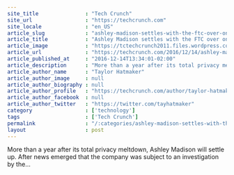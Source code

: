 ```yaml
---
site_title               : "Tech Crunch"
site_url                 : "https://techcrunch.com"
site_locale              : "en_US"
article_slug             : "ashley-madison-settles-with-the-ftc-over-online-dating-hack"
article_title            : "Ashley Madison settles with the FTC over online dating hack"
article_image            : "https://tctechcrunch2011.files.wordpress.com/2014/10/ftc.png?w=764&h=400&crop=1"
article_url              : "https://techcrunch.com/2016/12/14/ashley-madison-settles-with-the-ftc-over-online-dating-hack/"
article_published_at     : "2016-12-14T13:34:01-02:00"
article_description      : "More than a year after its total privacy meltdown, Ashley Madison will settle up. After news emerged that the company was subject to an investigation by the..."
article_author_name      : "Taylor Hatmaker"
article_author_image     : null
article_author_biography : null
article_author_profile   : "https://techcrunch.com/author/taylor-hatmaker/"
article_author_facebook  : null
article_author_twitter   : "https://twitter.com/tayhatmaker"
category                 : ['technology']
tags                     : ['Tech Crunch']
permalink                : "/:categories/ashley-madison-settles-with-the-ftc-over-online-dating-hack/"
layout                   : post
---
```


More than a year after its total privacy meltdown, Ashley Madison will settle up. After news emerged that the company was subject to an investigation by the...
